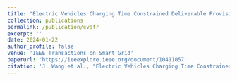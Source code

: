 ```yaml
---
title: "Electric Vehicles Charging Time Constrained Deliverable Provision of Secondary Frequency Regulation"
collection: publications
permalink: /publication/evsfr
excerpt: ''
date: 2024-01-22
author_profile: false
venue: 'IEEE Transactions on Smart Grid'
paperurl: 'https://ieeexplore.ieee.org/document/10411057'
citation: 'J. Wang et al., "Electric Vehicles Charging Time Constrained Deliverable Provision of Secondary Frequency Regulation," in IEEE Transactions on Smart Grid, doi: 10.1109/TSG.2024.3356948.'
---
```

